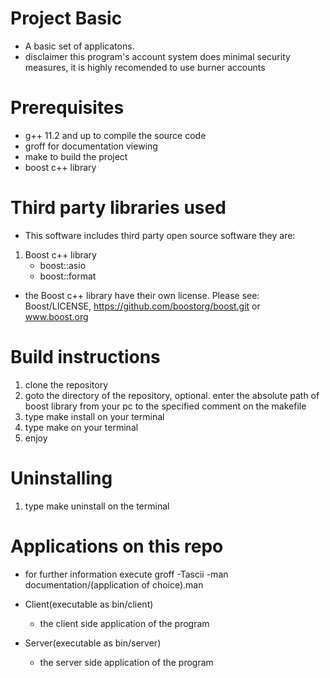 # Project Basic
* A basic set of applicatons.
* disclaimer this program's account system does
  minimal security measures, it is highly recomended
  to use burner accounts

# Prerequisites
* g++ 11.2 and up to compile the source code
* groff for documentation viewing
* make to build the project
* boost c++ library

# Third party libraries used
* This software includes third party open source software they are: 
1. Boost c++ library
   - boost::asio
   - boost::format

  * the Boost c++ library have their own license. Please see:
    Boost/LICENSE, https://github.com/boostorg/boost.git or www.boost.org

# Build instructions
1. clone the repository
2. goto the directory of the repository,
   optional. enter the absolute path of boost library from your pc to the specified
   comment on the makefile 
3. type make install on your terminal
4. type make on your terminal
5. enjoy
   
# Uninstalling
1. type make uninstall on the terminal

# Applications on this repo
* for further information execute groff -Tascii -man documentation/(application of choice).man

* Client(executable as bin/client)
  - the client side application of the program

* Server(executable as bin/server)
  - the server side application of the program